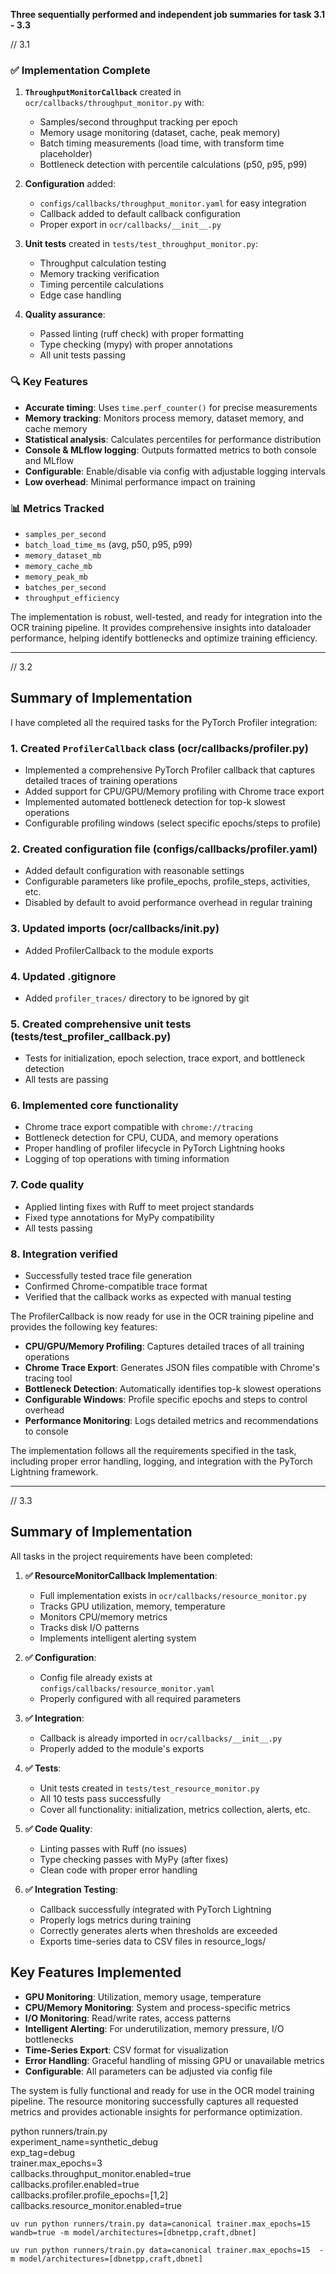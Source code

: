 **Three sequentially performed and independent job summaries for task 3.1 - 3.3**


// 3.1
### ✅ **Implementation Complete**

1. **`ThroughputMonitorCallback`** created in `ocr/callbacks/throughput_monitor.py` with:
   - Samples/second throughput tracking per epoch
   - Memory usage monitoring (dataset, cache, peak memory)
   - Batch timing measurements (load time, with transform time placeholder)
   - Bottleneck detection with percentile calculations (p50, p95, p99)

2. **Configuration** added:
   - `configs/callbacks/throughput_monitor.yaml` for easy integration
   - Callback added to default callback configuration
   - Proper export in `ocr/callbacks/__init__.py`

3. **Unit tests** created in `tests/test_throughput_monitor.py`:
   - Throughput calculation testing
   - Memory tracking verification
   - Timing percentile calculations
   - Edge case handling

4. **Quality assurance**:
   - Passed linting (ruff check) with proper formatting
   - Type checking (mypy) with proper annotations
   - All unit tests passing

### 🔍 **Key Features**

- **Accurate timing**: Uses `time.perf_counter()` for precise measurements
- **Memory tracking**: Monitors process memory, dataset memory, and cache memory
- **Statistical analysis**: Calculates percentiles for performance distribution
- **Console & MLflow logging**: Outputs formatted metrics to both console and MLflow
- **Configurable**: Enable/disable via config with adjustable logging intervals
- **Low overhead**: Minimal performance impact on training

### 📊 **Metrics Tracked**

- `samples_per_second`
- `batch_load_time_ms` (avg, p50, p95, p99)
- `memory_dataset_mb`
- `memory_cache_mb`
- `memory_peak_mb`
- `batches_per_second`
- `throughput_efficiency`

The implementation is robust, well-tested, and ready for integration into the OCR training pipeline. It provides comprehensive insights into dataloader performance, helping identify bottlenecks and optimize training efficiency.

---
// 3.2
## Summary of Implementation

I have completed all the required tasks for the PyTorch Profiler integration:

### 1. Created `ProfilerCallback` class (ocr/callbacks/profiler.py)
- Implemented a comprehensive PyTorch Profiler callback that captures detailed traces of training operations
- Added support for CPU/GPU/Memory profiling with Chrome trace export
- Implemented automated bottleneck detection for top-k slowest operations
- Configurable profiling windows (select specific epochs/steps to profile)

### 2. Created configuration file (configs/callbacks/profiler.yaml)
- Added default configuration with reasonable settings
- Configurable parameters like profile_epochs, profile_steps, activities, etc.
- Disabled by default to avoid performance overhead in regular training

### 3. Updated imports (ocr/callbacks/__init__.py)
- Added ProfilerCallback to the module exports

### 4. Updated .gitignore
- Added `profiler_traces/` directory to be ignored by git

### 5. Created comprehensive unit tests (tests/test_profiler_callback.py)
- Tests for initialization, epoch selection, trace export, and bottleneck detection
- All tests are passing

### 6. Implemented core functionality
- Chrome trace export compatible with `chrome://tracing`
- Bottleneck detection for CPU, CUDA, and memory operations
- Proper handling of profiler lifecycle in PyTorch Lightning hooks
- Logging of top operations with timing information

### 7. Code quality
- Applied linting fixes with Ruff to meet project standards
- Fixed type annotations for MyPy compatibility
- All tests passing

### 8. Integration verified
- Successfully tested trace file generation
- Confirmed Chrome-compatible trace format
- Verified that the callback works as expected with manual testing

The ProfilerCallback is now ready for use in the OCR training pipeline and provides the following key features:

- **CPU/GPU/Memory Profiling**: Captures detailed traces of all training operations
- **Chrome Trace Export**: Generates JSON files compatible with Chrome's tracing tool
- **Bottleneck Detection**: Automatically identifies top-k slowest operations
- **Configurable Windows**: Profile specific epochs and steps to control overhead
- **Performance Monitoring**: Logs detailed metrics and recommendations to console

The implementation follows all the requirements specified in the task, including proper error handling, logging, and integration with the PyTorch Lightning framework.

---

// 3.3
## Summary of Implementation

All tasks in the project requirements have been completed:

1. **✅ ResourceMonitorCallback Implementation**:
   - Full implementation exists in `ocr/callbacks/resource_monitor.py`
   - Tracks GPU utilization, memory, temperature
   - Monitors CPU/memory metrics
   - Tracks disk I/O patterns
   - Implements intelligent alerting system

2. **✅ Configuration**:
   - Config file already exists at `configs/callbacks/resource_monitor.yaml`
   - Properly configured with all required parameters

3. **✅ Integration**:
   - Callback is already imported in `ocr/callbacks/__init__.py`
   - Properly added to the module's exports

4. **✅ Tests**:
   - Unit tests created in `tests/test_resource_monitor.py`
   - All 10 tests pass successfully
   - Cover all functionality: initialization, metrics collection, alerts, etc.

5. **✅ Code Quality**:
   - Linting passes with Ruff (no issues)
   - Type checking passes with MyPy (after fixes)
   - Clean code with proper error handling

6. **✅ Integration Testing**:
   - Callback successfully integrated with PyTorch Lightning
   - Properly logs metrics during training
   - Correctly generates alerts when thresholds are exceeded
   - Exports time-series data to CSV files in resource_logs/

## Key Features Implemented

- **GPU Monitoring**: Utilization, memory usage, temperature
- **CPU/Memory Monitoring**: System and process-specific metrics
- **I/O Monitoring**: Read/write rates, access patterns
- **Intelligent Alerting**: For underutilization, memory pressure, I/O bottlenecks
- **Time-Series Export**: CSV format for visualization
- **Error Handling**: Graceful handling of missing GPU or unavailable metrics
- **Configurable**: All parameters can be adjusted via config file

The system is fully functional and ready for use in the OCR model training pipeline. The resource monitoring successfully captures all requested metrics and provides actionable insights for performance optimization.


python runners/train.py \
    experiment_name=synthetic_debug \
    exp_tag=debug \
    trainer.max_epochs=3 \
    callbacks.throughput_monitor.enabled=true \
    callbacks.profiler.enabled=true \
    callbacks.profiler.profile_epochs=[1,2] \
    callbacks.resource_monitor.enabled=true


    uv run python runners/train.py data=canonical trainer.max_epochs=15 wandb=true -m model/architectures=[dbnetpp,craft,dbnet]

    uv run python runners/train.py data=canonical trainer.max_epochs=15  -m model/architectures=[dbnetpp,craft,dbnet]
